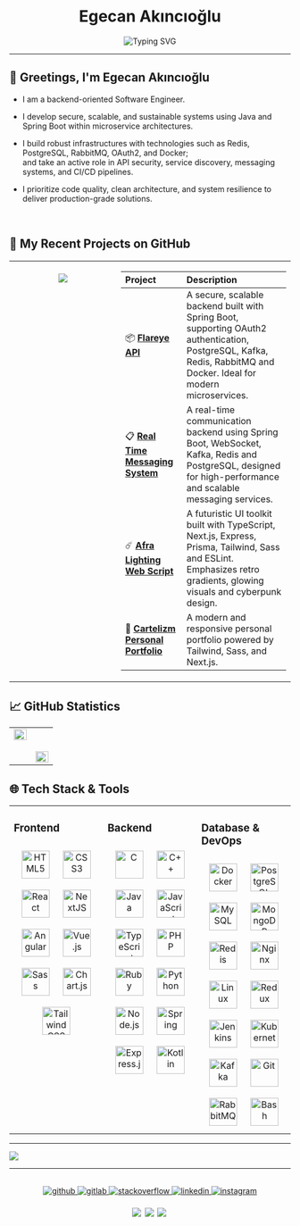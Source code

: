 <h1 align="center">Egecan Akıncıoğlu</h1>
<p align="center">
    <img src="https://readme-typing-svg.demolab.com?font=Fira+Code&size=18&pause=1000&color=C181FF&center=true&vCenter=true&width=435&lines=Java%2C+Spring+Boot%2C+PostgreSQL+Specialist;Backend+Engineer+%7C+Redis%2C+Kafka%2C+Docker;REST+API+%26+Microservices+Enthusiast;OAuth2+%2B+Redis+%2B+CI%2FCD+%3D+%E2%9D%A4%EF%B8%8F" alt="Typing SVG" />
</p>

---

<h2>🥀 Greetings, I'm Egecan Akıncıoğlu</h2>

- I am a backend-oriented Software Engineer.  

- I develop secure, scalable, and sustainable systems using Java and Spring Boot within microservice architectures.

- I build robust infrastructures with technologies such as Redis, PostgreSQL, RabbitMQ, OAuth2, and Docker;  
and take an active role in API security, service discovery, messaging systems, and CI/CD pipelines.

- I prioritize code quality, clean architecture, and system resilience to deliver production-grade solutions.
<br>


<table>
    <tr>
        <h2 align="left">📂 My Recent Projects on GitHub</h2>
        <td valign="top" width="38%">
        <br>
            <div align="center">
                <img src="https://spotify-github-profile.kittinanx.com/api/view.svg?uid=31kbqr7wumi34dpmh6sdr6nee5ie&cover_image=true&theme=default&show_offline=false&background_color=121212&interchange=false&bar_color=53b14f&bar_color_cover=true">
            </div>
        </td>
        <td valign="top" width="62%">
            <table>
                <thead>
                    <tr>
                        <th align="left">Project</th>
                        <th align="left">Description</th>
                    </tr>
                </thead>
                <tbody>
                    <tr>
                        <td>📦
                            <a href="https://github.com/enescakmakci/video-platform"><strong>Flareye API</strong></a>
                        </td>
                        <td>A secure, scalable backend built with Spring Boot, supporting OAuth2 authentication, PostgreSQL, Kafka, Redis, RabbitMQ and Docker. Ideal for modern microservices.
                        </td>
                    </tr>
                    <tr>
                        <td>📋 
                            <a href="https://github.com/enescakmakci/blog-site"><strong>Real Time Messaging System</strong></a>
                        </td>
                        <td>A real-time communication backend using Spring Boot, WebSocket, Kafka, Redis and PostgreSQL, designed for high-performance and scalable messaging services.
                        </td>
                    </tr>
                    <tr>
                        <td>☄️ 
                            <a href="https://github.com/enescakmakci/synthwave-web"><strong>Afra Lighting Web Script</strong></a>
                        </td>
                        <td>A futuristic UI toolkit built with TypeScript, Next.js, Express, Prisma, Tailwind, Sass and ESLint. Emphasizes retro gradients, glowing visuals and cyberpunk design.
                        </td>
                    </tr>
                    <tr>
                        <td>📌 
                        <a href="https://github.com/enescakmakci/synthwave-web"><strong>Cartelizm Personal Portfolio</strong></a>
                        </td>
                        <td>A modern and responsive personal portfolio powered by Tailwind, Sass, and Next.js.
                        </td>
                    </tr>
                </tbody>
            </table>
        </td>
    </tr>
</table>

<h2 align="left">📈 GitHub Statistics</h2>
<table align="center">
    <tr>
        <td valign="top" width="50%">
            <img src="https://github-readme-stats.vercel.app/api/top-langs/?username=egecanakincioglu&hide_border=true&theme=transparent&layout=compact" align="left" style="width: 100%" />
        </td>
        <td valign="top" width="50%">
        <br><br>
            <img src="https://github-readme-stats.vercel.app/api?username=egecanakincioglu&show_icons=true&count_private=true&hide_border=true&theme=transparent&custom_title=My%20GitHub%20profile" align="left" style="width: 100%" />
        </td>
    </tr>
</table>

<h2 align="left">🌐 Tech Stack & Tools</h2>

<table>
    <tr>
        <td valign="top" width="33%">
            <h3 align="left">Frontend</h3> 
            <div align="center">  
                <a href="https://en.wikipedia.org/wiki/HTML5" target="_blank"><img style="margin: 10px" src="https://profilinator.rishav.dev/skills-assets/html5-original-wordmark.svg" alt="HTML5" height="50" /></a>  
                <a href="https://www.w3schools.com/css/" target="_blank"><img style="margin: 10px" src="https://profilinator.rishav.dev/skills-assets/css3-original-wordmark.svg" alt="CSS3" height="50" /></a>  
                <a href="https://reactjs.org/" target="_blank"><img style="margin: 10px" src="https://profilinator.rishav.dev/skills-assets/react-original-wordmark.svg" alt="React" height="50" /></a>  
                <a href="https://nextjs.org/" target="_blank"><img style="margin: 10px" src="https://profilinator.rishav.dev/skills-assets/nextjs.png" alt="NextJS" height="50" /></a>  
                <a href="https://angular.io/" target="_blank"><img style="margin: 10px" src="https://profilinator.rishav.dev/skills-assets/angularjs-original.svg" alt="Angular" height="50" /></a>  
                <a href="https://vuejs.org/" target="_blank"><img style="margin: 10px" src="https://profilinator.rishav.dev/skills-assets/vuejs-original-wordmark.svg" alt="Vue.js" height="50" /></a>  
                <a href="https://sass-lang.com/" target="_blank"><img style="margin: 10px" src="https://profilinator.rishav.dev/skills-assets/sass-original.svg" alt="Sass" height="50" /></a>  
                <a href="https://www.chartjs.org/" target="_blank"><img style="margin: 10px" src="https://profilinator.rishav.dev/skills-assets/logo-title.svg" alt="Chart.js" height="50" /></a>  
                <a href="https://www.tailwindcss.com/" target="_blank"><img style="margin: 10px" src="https://profilinator.rishav.dev/skills-assets/tailwindcss.svg" alt="Tailwind CSS" height="50" /></a>  
            </div>
        </td>
        <td valign="top" width="33%">
            <h3 align="left">Backend</h3> 
            <div align="center">  
                <a href="https://www.cprogramming.com/" target="_blank"><img style="margin: 10px" src="https://profilinator.rishav.dev/skills-assets/c-original.svg" alt="C" height="50" /></a>  
                <a href="https://www.cplusplus.com/" target="_blank"><img style="margin: 10px" src="https://profilinator.rishav.dev/skills-assets/cplusplus-original.svg" alt="C++" height="50" /></a>  
                <a href="https://www.java.com/" target="_blank"><img style="margin: 10px" src="https://profilinator.rishav.dev/skills-assets/java-original-wordmark.svg" alt="Java" height="50" /></a>  
                <a href="https://www.javascript.com/" target="_blank"><img style="margin: 10px" src="https://profilinator.rishav.dev/skills-assets/javascript-original.svg" alt="JavaScript" height="50" /></a>  
                <a href="https://www.typescriptlang.org/" target="_blank"><img style="margin: 10px" src="https://profilinator.rishav.dev/skills-assets/typescript-original.svg" alt="TypeScript" height="50" /></a>  
                <a href="https://www.php.net/" target="_blank"><img style="margin: 10px" src="https://profilinator.rishav.dev/skills-assets/php-original.svg" alt="PHP" height="50" /></a>  
                <a href="https://www.ruby-lang.org/en/" target="_blank"><img style="margin: 10px" src="https://profilinator.rishav.dev/skills-assets/ruby-original-wordmark.svg" alt="Ruby" height="50" /></a>  
                <a href="https://www.python.org/" target="_blank"><img style="margin: 10px" src="https://profilinator.rishav.dev/skills-assets/python-original.svg" alt="Python" height="50" /></a>  
                <a href="https://nodejs.org/" target="_blank"><img style="margin: 10px" src="https://profilinator.rishav.dev/skills-assets/nodejs-original-wordmark.svg" alt="Node.js" height="50" /></a>  
                <a href="https://docs.spring.io/spring-framework/docs/3.0.x/reference/expressions.html#:~:text=The%20Spring%20Expression%20Language%20(SpEL,and%20basic%20string%20templating%20functionality." target="_blank"><img style="margin: 10px" src="https://profilinator.rishav.dev/skills-assets/springio-icon.svg" alt="Spring" height="50" /></a>  
                <a href="https://expressjs.com/" target="_blank"><img style="margin: 10px" src="https://profilinator.rishav.dev/skills-assets/express-original-wordmark.svg" alt="Express.js" height="50" /></a>  
                <a href="https://kotlinlang.org/" target="_blank"><img style="margin: 10px" src="https://profilinator.rishav.dev/skills-assets/kotlinlang-icon.svg" alt="Kotlin" height="50" /></a>  
            </div>
        </td>
        <td valign="top" width="33%">
            <h3 align="left">Database & DevOps</h3> 
            <div align="center">  
                <a href="https://www.docker.com/" target="_blank"><img style="margin: 10px" src="https://profilinator.rishav.dev/skills-assets/docker-original-wordmark.svg" alt="Docker" height="50" /></a>  
                <a href="https://www.postgresql.org/" target="_blank"><img style="margin: 10px" src="https://profilinator.rishav.dev/skills-assets/postgresql-original-wordmark.svg" alt="PostgreSQL" height="50" /></a>  
                <a href="https://www.mysql.com/" target="_blank"><img style="margin: 10px" src="https://profilinator.rishav.dev/skills-assets/mysql-original-wordmark.svg" alt="MySQL" height="50" /></a>  
                <a href="https://www.mongodb.com/" target="_blank"><img style="margin: 10px" src="https://profilinator.rishav.dev/skills-assets/mongodb-original-wordmark.svg" alt="MongoDB" height="50" /></a>  
                <a href="https://redis.io/" target="_blank"><img style="margin: 10px" src="https://profilinator.rishav.dev/skills-assets/redis-original-wordmark.svg" alt="Redis" height="50" /></a>  
                <a href="https://www.nginx.com/" target="_blank"><img style="margin: 10px" src="https://profilinator.rishav.dev/skills-assets/nginx-original.svg" alt="Nginx" height="50" /></a>  
                <a href="https://www.linux.org/" target="_blank"><img style="margin: 10px" src="https://profilinator.rishav.dev/skills-assets/linux-original.svg" alt="Linux" height="50" /></a>  
                <a href="https://redux.js.org/" target="_blank"><img style="margin: 10px" src="https://profilinator.rishav.dev/skills-assets/redux-original.svg" alt="Redux" height="50" /></a>  
                <a href="https://www.jenkins.io/" target="_blank"><img style="margin: 10px" src="https://profilinator.rishav.dev/skills-assets/jenkins-icon.svg" alt="Jenkins" height="50" /></a>  
                <a href="https://kubernetes.io/" target="_blank"><img style="margin: 10px" src="https://profilinator.rishav.dev/skills-assets/kubernetes-icon.svg" alt="Kubernetes" height="50" /></a>  
                <a href="https://kafka.apache.org/" target="_blank"><img style="margin: 10px" src="https://profilinator.rishav.dev/skills-assets/apache_kafka-icon.svg" alt="Kafka" height="50" /></a>  
                <a href="https://github.com/" target="_blank"><img style="margin: 10px" src="https://profilinator.rishav.dev/skills-assets/git-scm-icon.svg" alt="Git" height="50" /></a>  
                <a href="https://www.rabbitmq.com/" target="_blank"><img style="margin: 10px" src="https://profilinator.rishav.dev/skills-assets/rabbitmq-icon.svg" alt="RabbitMQ" height="50" /></a>  
                <a href="https://www.gnu.org/software/bash/" target="_blank"><img style="margin: 10px" src="https://profilinator.rishav.dev/skills-assets/gnu_bash-icon.svg" alt="Bash" height="50" /></a>  
            </div>
        </td>
    </tr>
</table>

---

<img src="https://profile-readme-generator.com/assets/pacman.svg" align="center">

---
<br>

<div align="center">
    <a href="https://github.com/egecanakincioglu" target="_blank">
        <img src=https://img.shields.io/badge/github-%2324292e.svg?&style=for-the-badge&logo=github&logoColor=white alt=github style="margin-bottom: 5px;" />
    </a>
    <a href="https://gitlab.com/egecanakincioglu" target="_blank">
        <img src=https://img.shields.io/badge/gitlab-330F63.svg?&style=for-the-badge&logo=gitlab&logoColor=white alt=gitlab style="margin-bottom: 5px;" />
    </a>
    <a href="https://stackoverflow.com/users/egecanakincioglu" target="_blank">
        <img src=https://img.shields.io/badge/stackoverflow-%23F28032.svg?&style=for-the-badge&logo=stackoverflow&logoColor=white alt=stackoverflow style="margin-bottom: 5px;" />
    </a>
    <a href="https://linkedin.com/in/egecanakincioglu" target="_blank">
        <img src=https://img.shields.io/badge/linkedin-%231E77B5.svg?&style=for-the-badge&logo=linkedin&logoColor=white alt=linkedin style="margin-bottom: 5px;" />
    </a>
    <a href="https://instagram.com/egecanakincioglu" target="_blank">
        <img src=https://img.shields.io/badge/instagram-%23000000.svg?&style=for-the-badge&logo=instagram&logoColor=white alt=instagram style="margin-bottom: 5px;" />
    </a>  
</div>

<br>

<div align="center">
    <a href="https://paypal.me/dsaasd" target="_blank" style="display: inline-block;">
        <img src="https://img.shields.io/badge/Donate-PayPal-blue.svg?style=flat-square&logo=paypal" align="left"/>
    </a>
    <a href="https://www.buymeacoffee.com/asdasda" target="_blank" style="display: inline-block;">
        <img src="https://img.shields.io/badge/Donate-Buy%20Me%20A%20Coffee-orange.svg?style=flat-square&logo=buymeacoffee" align="left"/>
    </a>
    <a href="https://ko-fi.com/asdqsada" target="_blank" style="display: inline-block;">
        <img src="https://img.shields.io/badge/Donate-Ko--fi-F16061.svg?style=flat-square&logo=ko-fi" align="left"/>
    </a>
</div>

